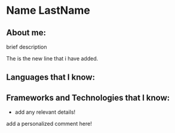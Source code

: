 # Name LastName

## About me:
brief description 

The is the new line that i have added.

## Languages that I know:




## Frameworks and Technologies that I know:

- add any relevant details! 


add a personalized comment here!  
